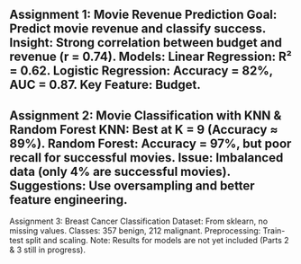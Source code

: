  Assignment 1: Movie Revenue Prediction
Goal: Predict movie revenue and classify success.
Insight: Strong correlation between budget and revenue (r = 0.74).
Models:
Linear Regression: R² = 0.62.
Logistic Regression: Accuracy = 82%, AUC = 0.87.
Key Feature: Budget.
-----------------------------------------------------------------------------
 Assignment 2: Movie Classification with KNN & Random Forest
KNN: Best at K = 9 (Accuracy ≈ 89%).
Random Forest: Accuracy = 97%, but poor recall for successful movies.
Issue: Imbalanced data (only 4% are successful movies).
Suggestions: Use oversampling and better feature engineering.
-----------------------------------------------------------------------------
 Assignment 3: Breast Cancer Classification
Dataset: From sklearn, no missing values.
Classes: 357 benign, 212 malignant.
Preprocessing: Train-test split and scaling.
Note: Results for models are not yet included (Parts 2 & 3 still in progress).
